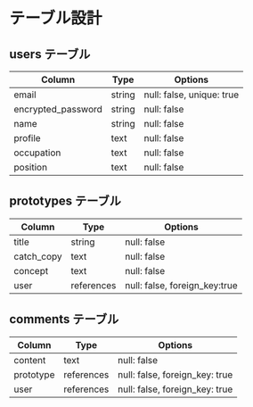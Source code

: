 # テーブル設計

## users テーブル

| Column            | Type   | Options                   |
| ----------------- | ------ | ------------------------- |
| email             | string | null: false, unique: true |
| encrypted_password| string | null: false               |
| name              | string | null: false               |
| profile           | text   | null: false               |
| occupation        | text   | null: false               |
| position          | text   | null: false               |


## prototypes テーブル

| Column    | Type       | Options                       |
| --------- | ---------- | ----------------------------- |
| title     | string     | null: false                   |
| catch_copy| text       | null: false                   |
| concept   | text       | null: false                   |
| user      | references | null: false, foreign_key:true |


## comments テーブル

| Column   | Type       | Options                        |
| -------- | ---------- | ------------------------------ |
| content  | text       | null: false                    |
| prototype| references | null: false, foreign_key: true |
| user     | references | null: false, foreign_key: true |